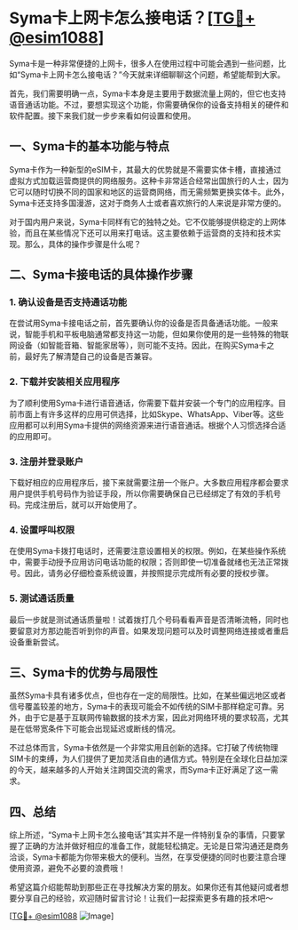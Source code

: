 # Syma卡上网卡怎么接电话？[[TG💪+ @esim1088](https://t.me/s/esim1088)]

Syma卡是一种非常便捷的上网卡，很多人在使用过程中可能会遇到一些问题，比如“Syma卡上网卡怎么接电话？”今天就来详细聊聊这个问题，希望能帮到大家。

首先，我们需要明确一点，Syma卡本身是主要用于数据流量上网的，但它也支持语音通话功能。不过，要想实现这个功能，你需要确保你的设备支持相关的硬件和软件配置。接下来我们就一步步来看如何设置和使用。

## 一、Syma卡的基本功能与特点

Syma卡作为一种新型的eSIM卡，其最大的优势就是不需要实体卡槽，直接通过虚拟方式加载运营商提供的网络服务。这种卡非常适合经常出国旅行的人士，因为它可以随时切换不同的国家和地区的运营商网络，而无需频繁更换实体卡。此外，Syma卡还支持多国漫游，这对于商务人士或者喜欢旅行的人来说是非常方便的。

对于国内用户来说，Syma卡同样有它的独特之处。它不仅能够提供稳定的上网体验，而且在某些情况下还可以用来打电话。这主要依赖于运营商的支持和技术实现。那么，具体的操作步骤是什么呢？

## 二、Syma卡接电话的具体操作步骤

### 1. 确认设备是否支持通话功能

在尝试用Syma卡接电话之前，首先要确认你的设备是否具备通话功能。一般来说，智能手机和平板电脑通常都支持这一功能，但如果你使用的是一些特殊的物联网设备（如智能音箱、智能家居等），则可能不支持。因此，在购买Syma卡之前，最好先了解清楚自己的设备是否兼容。

### 2. 下载并安装相关应用程序

为了顺利使用Syma卡进行语音通话，你需要下载并安装一个专门的应用程序。目前市面上有许多这样的应用可供选择，比如Skype、WhatsApp、Viber等。这些应用都可以利用Syma卡提供的网络资源来进行语音通话。根据个人习惯选择合适的应用即可。

### 3. 注册并登录账户

下载好相应的应用程序后，接下来就需要注册一个账户。大多数应用程序都会要求用户提供手机号码作为验证手段，所以你需要确保自己已经绑定了有效的手机号码。完成注册后，就可以开始使用了。

### 4. 设置呼叫权限

在使用Syma卡拨打电话时，还需要注意设置相关的权限。例如，在某些操作系统中，需要手动授予应用访问电话功能的权限；否则即使一切准备就绪也无法正常拨号。因此，请务必仔细检查系统设置，并按照提示完成所有必要的授权步骤。

### 5. 测试通话质量

最后一步就是测试通话质量啦！试着拨打几个号码看看声音是否清晰流畅，同时也要留意对方那边能否听到你的声音。如果发现问题可以及时调整网络连接或者重启设备重新尝试。

## 三、Syma卡的优势与局限性

虽然Syma卡具有诸多优点，但也存在一定的局限性。比如，在某些偏远地区或者信号覆盖较差的地方，Syma卡的表现可能会不如传统的SIM卡那样稳定可靠。另外，由于它是基于互联网传输数据的技术方案，因此对网络环境的要求较高，尤其是在低带宽条件下可能会出现延迟或断线的情况。

不过总体而言，Syma卡依然是一个非常实用且创新的选择。它打破了传统物理SIM卡的束缚，为人们提供了更加灵活自由的通信方式。特别是在全球化日益加深的今天，越来越多的人开始关注跨国交流的需求，而Syma卡正好满足了这一需求。

## 四、总结

综上所述，“Syma卡上网卡怎么接电话”其实并不是一件特别复杂的事情，只要掌握了正确的方法并做好相应的准备工作，就能轻松搞定。无论是日常沟通还是商务洽谈，Syma卡都能为你带来极大的便利。当然，在享受便捷的同时也要注意合理使用资源，避免不必要的浪费哦！

希望这篇介绍能帮助到那些正在寻找解决方案的朋友。如果你还有其他疑问或者想要分享自己的经验，欢迎随时留言讨论！让我们一起探索更多有趣的技术吧～

[[TG💪+ @esim1088](https://t.me/s/esim1088) ![Image](https://i.postimg.cc/4NQfJmqS/Snipaste-2025-05-13-00-14-12.png)]